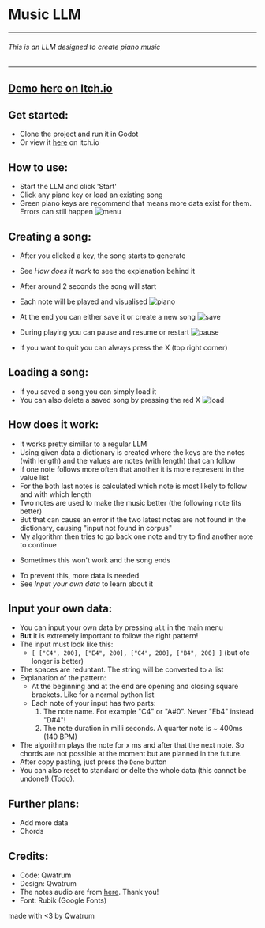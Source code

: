 # Music LLM
---
###### This is an LLM designed to create piano music
---

## [Demo here on Itch.io](https://qwatrum.itch.io/music-llm "Itch.io")

## Get started:
* Clone the project and run it in Godot
* Or view it [here](https://qwatrum.itch.io/music-llm "Itch.io") on itch.io

## How to use:
* Start the LLM and click 'Start'
* Click any piano key or load an existing song
* Green piano keys are recommend that means more data exist for them. Errors can still happen
![menu](https://cloud-ov7h3b4ki-hack-club-bot.vercel.app/0musicllm__1_.png)
	
## Creating a song:
* After you clicked a key, the song starts to generate
* See _How does it work_ to see the explanation behind it
* After around 2 seconds the song will start
* Each note will be played and visualised
![piano](https://cloud-jd0dx9p2r-hack-club-bot.vercel.app/0musicllm__2_.png)

* At the end you can either save it or create a new song
![save](https://cloud-9qmo72otm-hack-club-bot.vercel.app/0musicllm__3_.png)

* During playing you can pause and resume or restart
![pause](https://cloud-1wl6db20o-hack-club-bot.vercel.app/0musicllm__5_.png)

* If you want to quit you can always press the X (top right corner)
	
## Loading a song:
* If you saved a song you can simply load it
* You can also delete a saved song by pressing the red X
![load](https://cloud-57lfhzzt0-hack-club-bot.vercel.app/0musicllm__6_.png)
	
## How does it work:
* It works pretty simillar to a regular LLM
* Using given data a dictionary is created where the keys are the notes (with length) and the values are notes (with length) that can follow
* If one note follows more often that another it is more represent in the value list
* For the both last notes is calculated which note is most likely to follow and with which length
* Two  notes are used to make the music better (the following note fits better)
* But that can cause an error if the two latest notes are not found in the dictionary, causing "input not found in corpus"
* My algorithm then tries to go back one note and try to find another note to continue
+ Sometimes this won't work and the song ends
* To prevent this, more data is needed
* See _Input your own data_ to learn about it
	
## Input your own data:
* You can input your own data by pressing `alt` in the main menu
* **But** it is extremely important to follow the right pattern!
* The input must look like this:
	* `[ ["C4", 200], ["E4", 200], ["C4", 200], ["B4", 200] ]` (but ofc longer is better)
* The spaces are reduntant. The string will be converted to a list
* Explanation of the pattern:
	* At the beginning and at the end are opening and closing square brackets. Like for a normal python list
	* Each note of your input has two parts:
		1. The note name. For example "C4" or "A#0". Never "Eb4" instead "D#4"!
		2. The note duration in milli seconds. A quarter note is ~ 400ms (140 BPM)
* The algorithm plays the note for x ms and after that the next note. So chords are not possible at the moment but are planned in the future.
* After copy pasting, just press the `Done` button
* You can also reset to standard or delte the whole data (this cannot be undone!) (Todo).

## Further plans:
* Add more data
* Chords
	
## Credits:
* Code: Qwatrum
* Design: Qwatrum
* The notes audio are from [here](https://github.com/plemaster01/PythonPiano "GitHub (plemaster01)"). Thank you!
* Font: Rubik (Google Fonts)
	
made with <3 by Qwatrum
